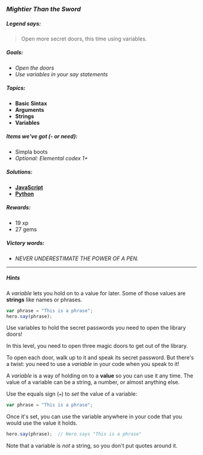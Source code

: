 ### _Mightier Than the Sword_

##### _Legend says:_
> Open more secret doors, this time using variables.

##### _Goals:_
+ _Open the doors_
+ _Use variables in your say statements_

##### _Topics:_
+ **Basic Sintax**
+ **Arguments**
+ **Strings**
+ **Variables**

##### _Items we've got (- or need):_
+ Simpla boots
+ _Optional: Elemental codex 1+_

##### _Solutions:_
+ **[JavaScript](mightierThanTheSword.js)**
+ **[Python](mightier_than_the_sword.py)**

##### _Rewards:_
+ 19 xp
+ 27 gems

##### _Victory words:_
+ _NEVER UNDERESTIMATE THE POWER OF A PEN._

___

##### _Hints_

A _variable_ lets you hold on to a value for later. Some of those values are **strings** like names or phrases.

```javascript
var phrase = "This is a phrase";
hero.say(phrase);
```

Use variables to hold the secret passwords you need to open the library doors!

In this level, you need to open three magic doors to get out of the library.

To open each door, walk up to it and speak its secret password. But there's a twist: you need to use a _variable_ in your code when you speak to it!

A _variable_ is a way of holding on to a **value** so you can use it any time. The value of a variable can be a string, a number, or almost anything else.

Use the equals sign (`=`) to _set_ the value of a variable:

```javascript
var phrase = "This is a phrase";

```

Once it's set, you can use the variable anywhere in your code that you would use the value it holds.

```javascript
hero.say(phrase);  // Hero says "This is a phrase"
```

Note that a variable is _not_ a string, so you don't put quotes around it.
